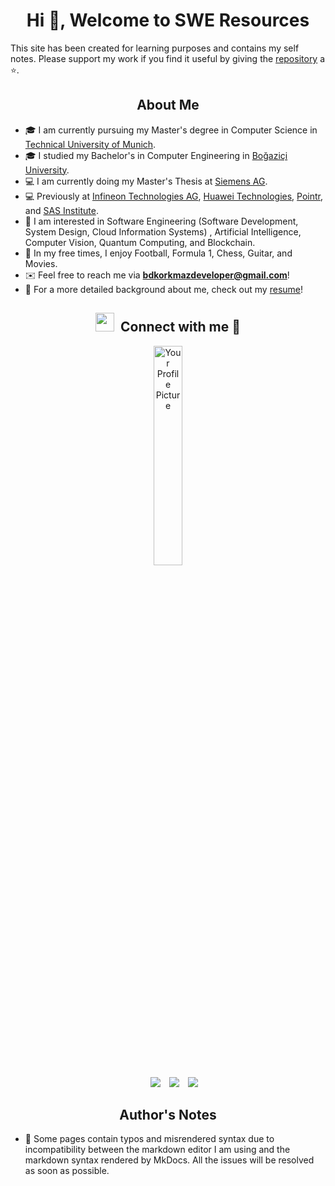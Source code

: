 <h1 align="center">Hi 👋, Welcome to SWE Resources </h1>

This site has been created for learning purposes and contains my self notes.
Please support my work if you find it useful by giving the [repository](https://github.com/barandenizkorkmaz/cs-docs) a ⭐.

<h2 align="center" >About Me</h2>

- 🎓 I am currently pursuing my Master's degree in Computer Science in <a href="https://www.tum.de/en/" target="blank">Technical University of Munich</a>.
- 🎓 I studied my Bachelor's in Computer Engineering in <a href="https://bogazici.edu.tr/" target="blank">Boğaziçi University</a>.
- 💻 I am currently doing my Master's Thesis at <a href="https://www.siemens.com/global/en.html" target="blank">Siemens AG</a>.
- 💻 Previously at  <a href="https://www.infineon.com/" target="blank">Infineon Technologies AG</a>, <a href="https://www.huawei.com/en/" target="blank">Huawei Technologies</a>, <a href="https://www.pointr.tech/" target="blank">Pointr</a>, and <a href="https://www.sas.com/en_us/home.html" target="blank">SAS Institute</a>.
- 🔎 I am interested in Software Engineering (Software Development, System Design, Cloud Information Systems) , Artificial Intelligence, Computer Vision, Quantum Computing, and Blockchain.
- 🥳 In my free times, I enjoy Football, Formula 1, Chess, Guitar, and Movies.
- ✉️ Feel free to reach me via **bdkorkmazdeveloper@gmail.com**!
- 📄 For a more detailed background about me, check out my <a href="https://github.com/barandenizkorkmaz/barandenizkorkmaz/blob/main/docs/Resume.pdf" target="blank">resume</a>!
  <br/>


<h2 align="center" > <img src="https://media.giphy.com/media/iY8CRBdQXODJSCERIr/giphy.gif" width="30" height="30" style="margin-right: 10px;">Connect with me 🤝 </h2>

<div align="center">
  <img src="https://avatars.githubusercontent.com/u/44136572?v=4" alt="Your Profile Picture" style="width: 30%;"/>
</div>

 <div align="center"  class="icons-social" style="margin-left: 10px;">
        <a style="margin-left: 10px;"  target="_blank" href="https://www.linkedin.com/in/barandenizkorkmaz/">
			<img src="https://img.icons8.com/doodle/40/000000/linkedin--v2.png"></a>
        <a style="margin-left: 10px;" target="_blank" href="https://github.com/barandenizkorkmaz">
		<img src="https://img.icons8.com/doodle/40/000000/github--v1.png"></a>
		<a style="margin-left: 10px;" target="_blank" href="https://stackoverflow.com/users/23203137/baran-deniz-korkmaz">
				<img src="https://img.icons8.com/external-tal-revivo-color-tal-revivo/40/000000/external-stack-overflow-is-a-question-and-answer-site-for-professional-logo-color-tal-revivo.png"></a>
      </div>

<h2 align="center">Author's Notes</h2>

- 🚨 Some pages contain typos and misrendered syntax due to incompatibility between the markdown editor I am using
  and the markdown syntax rendered by MkDocs. All the issues will be resolved as soon as possible.
